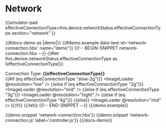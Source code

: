 # Network

{{simulator-pad 
  effectiveConnectionType=this.device.networkStatus.effectiveConnectionType
  section="network"
}}

{{#docs-demo as |demo|}}
  {{#demo.example data-test-id='network-connection.hbs' name="demo"}}
  {{!-- BEGIN-SNIPPET network-connection.hbs --}}
    {{#let this.device.networkStatus.effectiveConnectionType as |effectiveConnectionType|}}
      <div>
        Connection Type: <b>{{effectiveConnectionType}}</b>
      </div>
      {{#if (eq effectiveConnectionType "slow-2g")}}
        <ImageLoader 
          @resolution="low"
        />
      {{else if (eq effectiveConnectionType "2g")}}
        <ImageLoader 
          @resolution="mid"
        />
      {{else if (eq effectiveConnectionType "3g")}}
        <ImageLoader 
          @resolution="hight"
        />
      {{else if (eq effectiveConnectionType "4g")}}
        <VideoLoader />
      {{else}}
        <!-- Fallback -->
        <ImageLoader 
          @resolution="mid"
        />
      {{/if}}
    {{/let}}
  {{!-- END-SNIPPET --}}
  {{/demo.example}}

  {{demo.snippet 'network-connection.hbs'}}
  {{demo.snippet 'network-connection.js' label='controller.js'}}
{{/docs-demo}}
